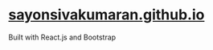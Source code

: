 # [sayonsivakumaran.github.io](https://sayonsivakumaran.github.io/)

Built with React.js and Bootstrap